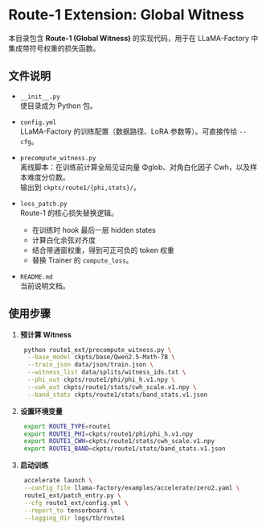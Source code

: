 # Route-1 Extension: Global Witness

本目录包含 **Route-1 (Global Witness)** 的实现代码，用于在 LLaMA-Factory 中集成带符号权重的损失函数。

## 文件说明

- `__init__.py`  
  使目录成为 Python 包。

- `config.yml`  
  LLaMA-Factory 的训练配置（数据路径、LoRA 参数等）。可直接传给 `--cfg`。

- `precompute_witness.py`  
  离线脚本：在训练前计算全局见证向量 Φglob、对角白化因子 Cwh，以及样本难度分位数。  
  输出到 `ckpts/route1/{phi,stats}/`。

- `loss_patch.py`  
  Route-1 的核心损失替换逻辑。  
  - 在训练时 hook 最后一层 hidden states  
  - 计算白化余弦对齐度  
  - 结合带通窗权重，得到可正可负的 token 权重  
  - 替换 Trainer 的 `compute_loss`。

- `README.md`  
  当前说明文档。

## 使用步骤

1. **预计算 Witness**
   ```bash
    python route1_ext/precompute_witness.py \
     --base_model ckpts/base/Qwen2.5-Math-7B \
     --train_json data/json/train.json \
     --witness_list data/splits/witness_ids.txt \
     --phi_out ckpts/route1/phi/phi_h.v1.npy \
     --cwh_out ckpts/route1/stats/cwh_scale.v1.npy \
     --band_stats ckpts/route1/stats/band_stats.v1.json

2. **设置环境变量**
   ```bash
    export ROUTE_TYPE=route1
    export ROUTE1_PHI=ckpts/route1/phi/phi_h.v1.npy
    export ROUTE1_CWH=ckpts/route1/stats/cwh_scale.v1.npy
    export ROUTE1_BAND=ckpts/route1/stats/band_stats.v1.json

3. **启动训练**
   ```bash
    accelerate launch \
    --config_file llama-factory/examples/accelerate/zero2.yaml \
    route1_ext/patch_entry.py \
    --cfg route1_ext/config.yml \
    --report_to tensorboard \
    --logging_dir logs/tb/route1
